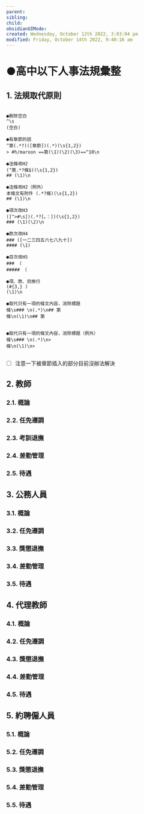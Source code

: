 ```yaml
---
parent: 
sibling: 
child: 
obsidianUIMode: 
created: Wednesday, October 12th 2022, 3:03:04 pm
modified: Friday, October 14th 2022, 9:40:16 am
---
```

# ●高中以下人事法規彙整

## 1. 法規取代原則
```

●刪除空白
^\s
(空白)

●有章節的話
^第(.*?)([章節])(.*)(\s{1,2})
> #h/maroon ==第(\1)(\2)(\3)==^10\n

●法條改H2
(^第.*?條$)(\s{1,2})
## (\1)\n

●法條改H2（例外）
本條文有附件 (.*?條)(\s{1,2})
## (\1)\n

●項次改H3
([^>#\s])(.*?[。：])(\s{1,2})
### (\1)(\2)\n

●款次改H4
### ([一二三四五六七八九十])
#### (\1)

●目次改H5
### （
##### （

●項、款、目換行
(#{3,} )
(\1)\n

●取代只有一項的條文內容，消除標題
條\s### \n(.*)\n## 第
條\n(\1)\n## 第


●取代只有一項的條文內容，消除標題（例外）
條\s### \n(.*)\n>
條\n(\1)\n>


```

- [ ] 注意一下被章節插入的部分目前沒辦法解決

## 2. 教師
### 2.1. 概論
### 2.2. 任免遷調
### 2.3. 考訓退撫
### 2.4. 差勤管理
### 2.5. 待遇
## 3. 公務人員
### 3.1. 概論
### 3.2. 任免遷調
### 3.3. 獎懲退撫
### 3.4. 差勤管理
### 3.5. 待遇
## 4. 代理教師
### 4.1. 概論
### 4.2. 任免遷調
### 4.3. 獎懲退撫
### 4.4. 差勤管理
### 4.5. 待遇
## 5. 約聘僱人員
### 5.1. 概論
### 5.2. 任免遷調
### 5.3. 獎懲退撫
### 5.4. 差勤管理
### 5.5. 待遇